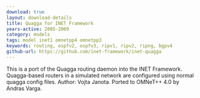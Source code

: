 ```yaml
---
download: true
layout: download-details
title: Quagga for INET Framework
years-active: 2005-2009
category: models
tags: model inet1 omnetpp4 omnetpp3
keywords: routing, ospfv2, ospfv3, ripv1, ripv2, ripng, bgpv4
github-url: https://github.com/inet-framework/inet-quagga
---
```


This is a port of the Quagga routing daemon into the INET Framework.
Quagga-based routers in a simulated network are configured using normal quagga
config files. Author: Vojta Janota. Ported to OMNeT++ 4.0 by Andras Varga.
